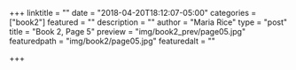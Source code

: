+++
linktitle = ""
date = "2018-04-20T18:12:07-05:00"
categories = ["book2"]
featured = ""
description = ""
author = "Maria Rice"
type = "post"
title = "Book 2, Page 5"
preview = "img/book2_prev/page05.jpg"
featuredpath = "img/book2/page05.jpg"
featuredalt = ""

+++

